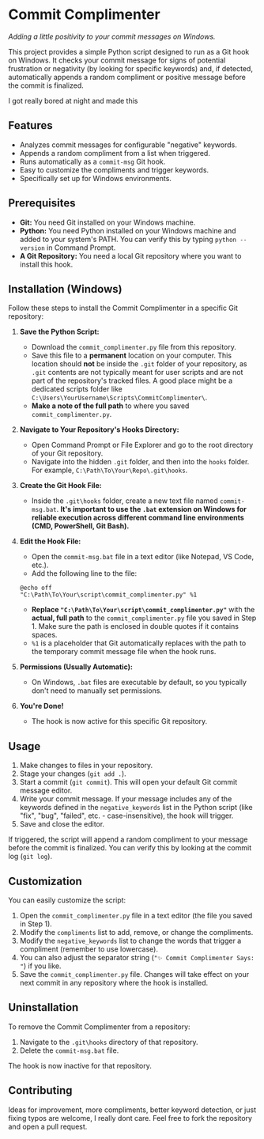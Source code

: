 # Commit Complimenter 

_Adding a little positivity to your commit messages on Windows._

This project provides a simple Python script designed to run as a Git hook on Windows. It checks your commit message for signs of potential frustration or negativity (by looking for specific keywords) and, if detected, automatically appends a random compliment or positive message before the commit is finalized.

I got really bored at night and made this

## Features

* Analyzes commit messages for configurable "negative" keywords.
* Appends a random compliment from a list when triggered.
* Runs automatically as a `commit-msg` Git hook.
* Easy to customize the compliments and trigger keywords.
* Specifically set up for Windows environments.

## Prerequisites

* **Git:** You need Git installed on your Windows machine.
* **Python:** You need Python installed on your Windows machine and added to your system's PATH. You can verify this by typing `python --version` in Command Prompt.
* **A Git Repository:** You need a local Git repository where you want to install this hook.

## Installation (Windows)

Follow these steps to install the Commit Complimenter in a specific Git repository:

1.  **Save the Python Script:**
    * Download the `commit_complimenter.py` file from this repository.
    * Save this file to a **permanent** location on your computer. This location should **not** be inside the `.git` folder of your repository, as `.git` contents are not typically meant for user scripts and are not part of the repository's tracked files. A good place might be a dedicated scripts folder like `C:\Users\YourUsername\Scripts\CommitComplimenter\`.
    * **Make a note of the full path** to where you saved `commit_complimenter.py`.

2.  **Navigate to Your Repository's Hooks Directory:**
    * Open Command Prompt or File Explorer and go to the root directory of your Git repository.
    * Navigate into the hidden `.git` folder, and then into the `hooks` folder. For example, `C:\Path\To\Your\Repo\.git\hooks`.

3.  **Create the Git Hook File:**
    * Inside the `.git\hooks` folder, create a new text file named `commit-msg.bat`. **It's important to use the `.bat` extension on Windows for reliable execution across different command line environments (CMD, PowerShell, Git Bash).**

4.  **Edit the Hook File:**
    * Open the `commit-msg.bat` file in a text editor (like Notepad, VS Code, etc.).
    * Add the following line to the file:

    ```batch
    @echo off
    "C:\Path\To\Your\script\commit_complimenter.py" %1
    ```

    * **Replace `"C:\Path\To\Your\script\commit_complimenter.py"`** with the **actual, full path** to the `commit_complimenter.py` file you saved in Step 1. Make sure the path is enclosed in double quotes if it contains spaces.
    * `%1` is a placeholder that Git automatically replaces with the path to the temporary commit message file when the hook runs.

5.  **Permissions (Usually Automatic):**
    * On Windows, `.bat` files are executable by default, so you typically don't need to manually set permissions.

6.  **You're Done!**
    * The hook is now active for this specific Git repository.

## Usage

1.  Make changes to files in your repository.
2.  Stage your changes (`git add .`).
3.  Start a commit (`git commit`). This will open your default Git commit message editor.
4.  Write your commit message. If your message includes any of the keywords defined in the `negative_keywords` list in the Python script (like "fix", "bug", "failed", etc. - case-insensitive), the hook will trigger.
5.  Save and close the editor.

If triggered, the script will append a random compliment to your message before the commit is finalized. You can verify this by looking at the commit log (`git log`).

## Customization

You can easily customize the script:

1.  Open the `commit_complimenter.py` file in a text editor (the file you saved in Step 1).
2.  Modify the `compliments` list to add, remove, or change the compliments.
3.  Modify the `negative_keywords` list to change the words that trigger a compliment (remember to use lowercase).
4.  You can also adjust the separator string (`"✨ Commit Complimenter Says: "`) if you like.
5.  Save the `commit_complimenter.py` file. Changes will take effect on your next commit in any repository where the hook is installed.

## Uninstallation

To remove the Commit Complimenter from a repository:

1.  Navigate to the `.git\hooks` directory of that repository.
2.  Delete the `commit-msg.bat` file.

The hook is now inactive for that repository.

## Contributing

Ideas for improvement, more compliments, better keyword detection, or just fixing typos are welcome, I really dont care. Feel free to fork the repository and open a pull request.
